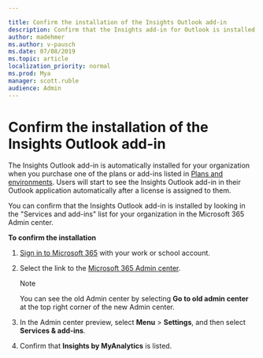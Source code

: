 ```yaml
---

title: Confirm the installation of the Insights Outlook add-in
description: Confirm that the Insights add-in for Outlook is installed
author: madehmer
ms.author: v-pausch
ms.date: 07/08/2019
ms.topic: article
localization_priority: normal 
ms.prod: Mya
manager: scott.ruble
audience: Admin
---
```


# Confirm the installation of the Insights Outlook add-in

The Insights Outlook add-in is automatically installed for your organization when you purchase one of the plans or add-ins listed in [Plans and environments](../overview/plans-environments.md). Users will start to see the Insights Outlook add-in in their Outlook application automatically after a license is assigned to them.

You can confirm that the Insights Outlook add-in is installed by looking in the "Services and add-ins" list for your organization in the Microsoft 365 Admin center.

**To confirm the installation**

1. [Sign in to Microsoft 365](https://support.microsoft.com/office/where-to-sign-into-microsoft-365-for-business-e9eb7d51-5430-4929-91ab-6157c5a050b4) with your work or school account.
2. Select the link to the [Microsoft 365 Admin center](https://aka.ms/admincenter).

   >[!Note]
   >You can see the old Admin center by selecting **Go to old admin center** at the top right corner of the new Admin center.

3. In the Admin center preview, select **Menu** > **Settings**, and then select **Services & add-ins**.
4. Confirm that **Insights by MyAnalytics** is listed.
